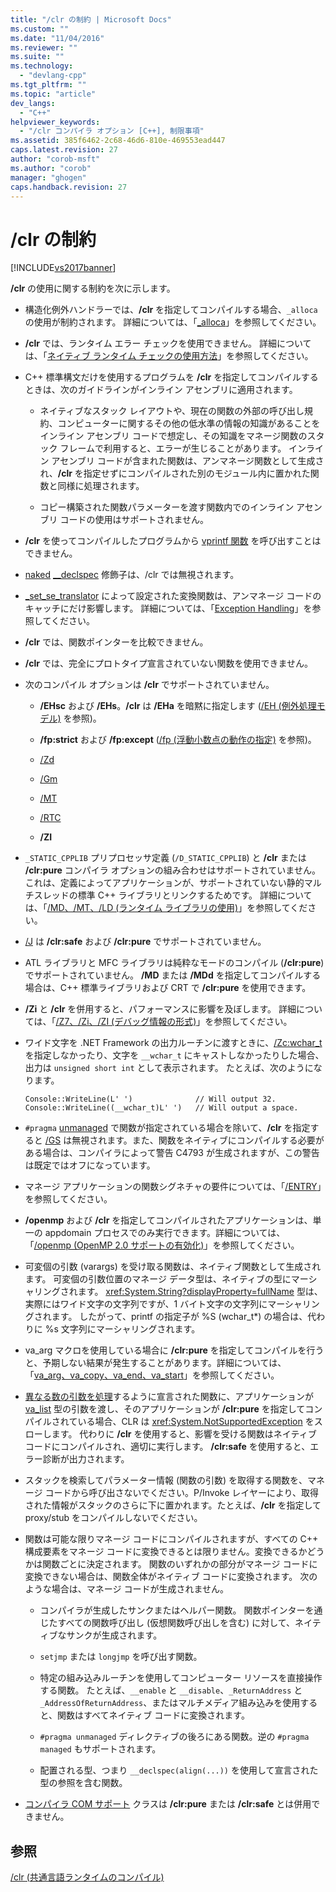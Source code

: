 ```yaml
---
title: "/clr の制約 | Microsoft Docs"
ms.custom: ""
ms.date: "11/04/2016"
ms.reviewer: ""
ms.suite: ""
ms.technology: 
  - "devlang-cpp"
ms.tgt_pltfrm: ""
ms.topic: "article"
dev_langs: 
  - "C++"
helpviewer_keywords: 
  - "/clr コンパイラ オプション [C++], 制限事項"
ms.assetid: 385f6462-2c68-46d6-810e-469553ead447
caps.latest.revision: 27
author: "corob-msft"
ms.author: "corob"
manager: "ghogen"
caps.handback.revision: 27
---
```

# /clr の制約
[!INCLUDE[vs2017banner](../../assembler/inline/includes/vs2017banner.md)]

**\/clr** の使用に関する制約を次に示します。  
  
-   構造化例外ハンドラーでは、**\/clr** を指定してコンパイルする場合、`_alloca` の使用が制約されます。  詳細については、「[\_alloca](../../c-runtime-library/reference/alloca.md)」を参照してください。  
  
-   **\/clr** では、ランタイム エラー チェックを使用できません。  詳細については、「[ネイティブ ランタイム チェックの使用方法](../Topic/How%20to:%20Use%20Native%20Run-Time%20Checks.md)」を参照してください。  
  
-   C\+\+ 標準構文だけを使用するプログラムを **\/clr** を指定してコンパイルするときは、次のガイドラインがインライン アセンブリに適用されます。  
  
    -   ネイティブなスタック レイアウトや、現在の関数の外部の呼び出し規約、コンピューターに関するその他の低水準の情報の知識があることをインライン アセンブリ コードで想定し、その知識をマネージ関数のスタック フレームで利用すると、エラーが生じることがあります。  インライン アセンブリ コードが含まれた関数は、アンマネージ関数として生成され、**\/clr** を指定せずにコンパイルされた別のモジュール内に置かれた関数と同様に処理されます。  
  
    -   コピー構築された関数パラメーターを渡す関数内でのインライン アセンブリ コードの使用はサポートされません。  
  
-   **\/clr** を使ってコンパイルしたプログラムから [vprintf 関数](../../c-runtime-library/vprintf-functions.md) を呼び出すことはできません。  
  
-   [naked](../Topic/naked%20\(C++\).md) [\_\_declspec](../../cpp/declspec.md) 修飾子は、\/clr では無視されます。  
  
-   [\_set\_se\_translator](../../c-runtime-library/reference/set-se-translator.md) によって設定された変換関数は、アンマネージ コードのキャッチにだけ影響します。  詳細については、「[Exception Handling](../../windows/exception-handling-cpp-component-extensions.md)」を参照してください。  
  
-   **\/clr** では、関数ポインターを比較できません。  
  
-   **\/clr** では、完全にプロトタイプ宣言されていない関数を使用できません。  
  
-   次のコンパイル オプションは **\/clr** でサポートされていません。  
  
    -   **\/EHsc** および **\/EHs**。**\/clr** は **\/EHa** を暗黙に指定します \([\/EH \(例外処理モデル\)](../../build/reference/eh-exception-handling-model.md) を参照\)。  
  
    -   **\/fp:strict** および **\/fp:except** \([\/fp \(浮動小数点の動作の指定\)](../../build/reference/fp-specify-floating-point-behavior.md) を参照\)。  
  
    -   [\/Zd](../Topic/-Z7,%20-Zi,%20-ZI%20\(Debug%20Information%20Format\).md)  
  
    -   [\/Gm](../../build/reference/gm-enable-minimal-rebuild.md)  
  
    -   [\/MT](../../build/reference/md-mt-ld-use-run-time-library.md)  
  
    -   [\/RTC](../../build/reference/rtc-run-time-error-checks.md)  
  
    -   **\/ZI**  
  
-   `_STATIC_CPPLIB` プリプロセッサ定義 \(`/D_STATIC_CPPLIB`\) と **\/clr** または **\/clr:pure** コンパイラ オプションの組み合わせはサポートされていません。  これは、定義によってアプリケーションが、サポートされていない静的マルチスレッドの標準 C\+\+ ライブラリとリンクするためです。  詳細については、「[\/MD、\/MT、\/LD \(ランタイム ライブラリの使用\)](../../build/reference/md-mt-ld-use-run-time-library.md)」を参照してください。  
  
-   [\/J](../../build/reference/j-default-char-type-is-unsigned.md) は **\/clr:safe** および **\/clr:pure** でサポートされていません。  
  
-   ATL ライブラリと MFC ライブラリは純粋なモードのコンパイル \(**\/clr:pure**\) でサポートされていません。  **\/MD** または **\/MDd** を指定してコンパイルする場合は、C\+\+ 標準ライブラリおよび CRT で **\/clr:pure** を使用できます。  
  
-   **\/Zi** と **\/clr** を併用すると、パフォーマンスに影響を及ぼします。  詳細については、「[\/Z7、\/Zi、\/ZI \(デバッグ情報の形式\)](../Topic/-Z7,%20-Zi,%20-ZI%20\(Debug%20Information%20Format\).md)」を参照してください。  
  
-   ワイド文字を .NET Framework の出力ルーチンに渡すときに、[\/Zc:wchar\_t](../../build/reference/zc-wchar-t-wchar-t-is-native-type.md) を指定しなかったり、文字を `__wchar_t` にキャストしなかったりした場合、出力は `unsigned short int` として表示されます。  たとえば、次のようになります。  
  
    ```  
    Console::WriteLine(L' ')              // Will output 32.  
    Console::WriteLine((__wchar_t)L' ')   // Will output a space.  
    ```  
  
-   `#pragma`  [unmanaged](../../preprocessor/managed-unmanaged.md) で関数が指定されている場合を除いて、**\/clr** を指定すると [\/GS](../Topic/-GS%20\(Buffer%20Security%20Check\).md) は無視されます。また、関数をネイティブにコンパイルする必要がある場合は、コンパイラによって警告 C4793 が生成されますが、この警告は既定ではオフになっています。  
  
-   マネージ アプリケーションの関数シグネチャの要件については、「[\/ENTRY](../../build/reference/entry-entry-point-symbol.md)」を参照してください。  
  
-   **\/openmp** および **\/clr** を指定してコンパイルされたアプリケーションは、単一の appdomain プロセスでのみ実行できます。詳細については、「[\/openmp \(OpenMP 2.0 サポートの有効化\)](../../build/reference/openmp-enable-openmp-2-0-support.md)」を参照してください。  
  
-   可変個の引数 \(varargs\) を受け取る関数は、ネイティブ関数として生成されます。  可変個の引数位置のマネージ データ型は、ネイティブの型にマーシャリングされます。  <xref:System.String?displayProperty=fullName> 型は、実際にはワイド文字の文字列ですが、1 バイト文字の文字列にマーシャリングされます。  したがって、printf の指定子が %S \(wchar\_t\*\) の場合は、代わりに %s 文字列にマーシャリングされます。  
  
-   va\_arg マクロを使用している場合に **\/clr:pure** を指定してコンパイルを行うと、予期しない結果が発生することがあります。詳細については、「[va\_arg、va\_copy、va\_end、va\_start](../../c-runtime-library/reference/va-arg-va-copy-va-end-va-start.md)」を参照してください。  
  
-   [異なる数の引数を処理](../Topic/Variable%20Argument%20Lists.md)するように宣言された関数に、アプリケーションが [va\_list](../../c-runtime-library/reference/va-arg-va-copy-va-end-va-start.md) 型の引数を渡し、そのアプリケーションが **\/clr:pure** を指定してコンパイルされている場合、CLR は <xref:System.NotSupportedException> をスローします。  代わりに **\/clr**  を使用すると、影響を受ける関数はネイティブ コードにコンパイルされ、適切に実行します。  **\/clr:safe** を使用すると、エラー診断が出力されます。  
  
-   スタックを検索してパラメーター情報 \(関数の引数\) を取得する関数を、マネージ コードから呼び出さないでください。P\/Invoke レイヤーにより、取得された情報がスタックのさらに下に置かれます。たとえば、**\/clr** を指定して proxy\/stub をコンパイルしないでください。  
  
-   関数は可能な限りマネージ コードにコンパイルされますが、すべての C\+\+ 構成要素をマネージ コードに変換できるとは限りません。変換できるかどうかは関数ごとに決定されます。  関数のいずれかの部分がマネージ コードに変換できない場合は、関数全体がネイティブ コードに変換されます。  次のような場合は、マネージ コードが生成されません。  
  
    -   コンパイラが生成したサンクまたはヘルパー関数。  関数ポインターを通じたすべての関数呼び出し \(仮想関数呼び出しを含む\) に対して、ネイティブなサンクが生成されます。  
  
    -   `setjmp` または `longjmp` を呼び出す関数。  
  
    -   特定の組み込みルーチンを使用してコンピューター リソースを直接操作する関数。  たとえば、`__enable` と `__disable`、`_ReturnAddress` と `_AddressOfReturnAddress`、またはマルチメディア組み込みを使用すると、関数はすべてネイティブ コードに変換されます。  
  
    -   `#pragma unmanaged` ディレクティブの後ろにある関数。逆の `#pragma managed` もサポートされます。  
  
    -   配置される型、つまり `__declspec(align(...))` を使用して宣言された型の参照を含む関数。  
  
-   [コンパイラ COM サポート](../Topic/Compiler%20COM%20Support.md) クラスは **\/clr:pure** または **\/clr:safe** とは併用できません。  
  
## 参照  
 [\/clr \(共通言語ランタイムのコンパイル\)](../../build/reference/clr-common-language-runtime-compilation.md)